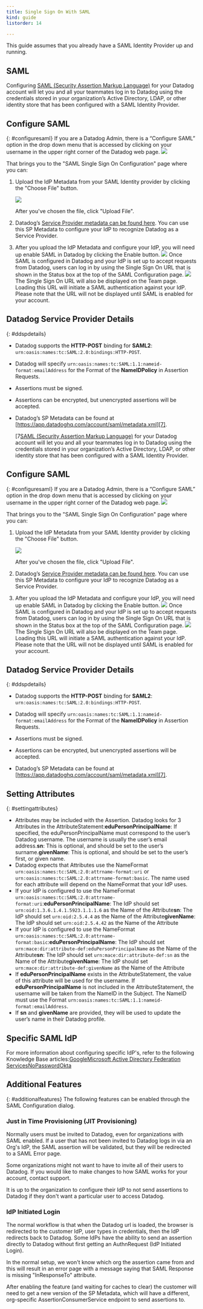 ```yaml
---
title: Single Sign On With SAML
kind: guide
listorder: 14

---
```

This guide assumes that you already have a SAML Identity Provider up and running.

## SAML

Configuring [SAML (Security Assertion Markup Language)](http://en.wikipedia.org/wiki/Security_Assertion_Markup_Language) for your Datadog account will let you and all your teammates log in to Datadog using the credentials stored in your organization’s Active Directory, LDAP, or other identity store that has been configured with a SAML Identity Provider.

## Configure SAML
{: #configuresaml}
If you are a Datadog Admin, there is a “Configure SAML” option in the drop down menu that is accessed by clicking on your username in the upper right corner of the Datadog web page.
![](/static/images/saml_configure.png)

That brings you to the "SAML Single Sign On Configuration" page where you can:

1.  Upload the IdP Metadata from your SAML Identity provider by clicking the "Choose File" button.

    ![](/static/images/saml_choose_file.png)

    After you've chosen the file, click "Upload File".

2. Datadog’s [Service Provider metadata can be found here](https://app.datadoghq.com/account/saml/metadata.xml). You can use this SP Metadata to configure your IdP to recognize Datadog as a Service Provider.
3. After you upload the IdP Metadata and configure your IdP, you will need up enable SAML in Datadog by clicking the Enable button.
![][5]
Once SAML is configured in Datadog and your IdP is set up to accept requests from Datadog, users can log in by using the Single Sign On URL that is shown in the Status box at the top of the SAML Configuration page.
![][6]
The Single Sign On URL will also be displayed on the Team page. Loading this URL will initiate a SAML authentication against your IdP. Please note that the URL will not be displayed until SAML is enabled for your account.

   [4]: https://app.datadoghq.com/account/saml/metadata.xml
   [5]: /static/images/saml_enable.png
   [6]: /static/images/saml_enabled.png

## Datadog Service Provider Details
{: #ddspdetails}

* Datadog supports the **HTTP-POST** binding for **SAML2**:
`urn:oasis:names:tc:SAML:2.0:bindings:HTTP-POST`.
* Datadog will specify `urn:oasis:names:tc:SAML:1.1:nameid-format:emailAddress` for the Format of the **NameIDPolicy** in Assertion Requests.
* Assertions must be signed.
* Assertions can be encrypted, but unencrypted assertions will be accepted.
* Datadog’s SP Metadata can be found at [https://app.datadoghq.com/account/saml/metadata.xml][7].

   [7[SAML (Security Assertion Markup Language)](http://en.wikipedia.org/wiki/Security_Assertion_Markup_Language) for your Datadog account will let you and all your teammates log in to Datadog using the credentials stored in your organization’s Active Directory, LDAP, or other identity store that has been configured with a SAML Identity Provider.

## Configure SAML
{: #configuresaml} If you are a Datadog Admin, there is a “Configure SAML” option in the drop down menu that is accessed by clicking on your username in the upper right corner of the Datadog web page. ![](/static/images/saml_configure.png)

That brings you to the "SAML Single Sign On Configuration" page where you can:

1.  Upload the IdP Metadata from your SAML Identity provider by clicking the "Choose File" button.

    ![](/static/images/saml_choose_file.png)

    After you've chosen the file, click "Upload File".

2. Datadog’s [Service Provider metadata can be found here](https://app.datadoghq.com/account/saml/metadata.xml). You can use this SP Metadata to configure your IdP to recognize Datadog as a Service Provider.
3. After you upload the IdP Metadata and configure your IdP, you will need up enable SAML in Datadog by clicking the Enable button. ![][5] Once SAML is configured in Datadog and your IdP is set up to accept requests from Datadog, users can log in by using the Single Sign On URL that is shown in the Status box at the top of the SAML Configuration page. ![][6] The Single Sign On URL will also be displayed on the Team page. Loading this URL will initiate a SAML authentication against your IdP. Please note that the URL will not be displayed until SAML is enabled for your account.

   [4]: https://app.datadoghq.com/account/saml/metadata.xml
   [5]: /static/images/saml_enable.png
   [6]: /static/images/saml_enabled.png

## Datadog Service Provider Details
{: #ddspdetails}

* Datadog supports the **HTTP-POST** binding for **SAML2**: `urn:oasis:names:tc:SAML:2.0:bindings:HTTP-POST`.
* Datadog will specify `urn:oasis:names:tc:SAML:1.1:nameid-format:emailAddress` for the Format of the **NameIDPolicy** in Assertion Requests.
* Assertions must be signed.
* Assertions can be encrypted, but unencrypted assertions will be accepted.
* Datadog’s SP Metadata can be found at [https://app.datadoghq.com/account/saml/metadata.xml][7].

   [7]: https://app.datadoghq.com/account/saml/metadata.xml

##  Setting Attributes
{: #settingattributes}

* Attributes may be included with the Assertion. Datadog looks for 3 Attributes in the AttributeStatement:**eduPersonPrincipalName**: If specified, the eduPersonPrincipalName must correspond to the user’s Datadog username. The username is usually the user’s email address.**sn**: This is optional, and should be set to the user’s surname.**givenName**: This is optional, and should be set to the user’s first, or given name.
* Datadog expects that Attributes use the NameFormat `urn:oasis:names:tc:SAML:2.0:attrname-format:uri` or `urn:oasis:names:tc:SAML:2.0:attrname-format:basic`. The name used for each attribute will depend on the NameFormat that your IdP uses.
* If your IdP is configured to use the NameFormat `urn:oasis:names:tc:SAML:2.0:attrname-format:uri`:**eduPersonPrincipalName**: The IdP should set `urn:oid:1.3.6.1.4.1.5923.1.1.1.6` as the Name of the Attribute**sn**: The IdP should set `urn:oid:2.5.4.4` as the Name of the Attribute**givenName**: The IdP should set `urn:oid:2.5.4.42` as the Name of the Attribute
* If your IdP is configured to use the NameFormat `urn:oasis:names:tc:SAML:2.0:attrname-format:basic`:**eduPersonPrincipalName**: The IdP should set `urn:mace:dir:attribute-def:eduPersonPrincipalName` as the Name of the Attribute**sn**: The IdP should set `urn:mace:dir:attribute-def:sn` as the Name of the Attribute**givenName**: The IdP should set `urn:mace:dir:attribute-def:givenName` as the Name of the Attribute
* If **eduPersonPrincipalName** exists in the AttributeStatement, the value of this attribute will be used for the username. If **eduPersonPrincipalName** is not included in the AttributeStatement, the username will be taken from the NameID in the Subject. The NameID must use the Format `urn:oasis:names:tc:SAML:1.1:nameid-format:emailAddress`.
* If **sn** and **givenName** are provided, they will be used to update the user’s name in their Datadog profile.

## Specific SAML IdP

For more information about configuring specific IdP's, refer to the following Knowledge Base articles:[Google](https://help.datadoghq.com/hc/en-us/articles/208139913-How-do-I-configure-Google-as-a-SAML-IdP-)[Microsoft Active Directory Federation Services](https://help.datadoghq.com/hc/en-us/articles/207425226-How-do-I-setup-Microsoft-Active-Directory-Federation-Services-as-a-SAML-IdP-)[NoPassword](https://help.datadoghq.com/hc/en-us/articles/211023623-How-do-I-configure-NoPassword-as-a-SAML-IdP-)[Okta](https://help.datadoghq.com/hc/en-us/articles/210132743-How-do-I-configure-Okta-as-a-SAML-IdP-)


## Additional Features
{: #additionalfeatures} The following features can be enabled through the SAML Configuration dialog.

### Just in Time Provisioning (JIT Provisioning)
Normally users must be invited to Datadog, even for organizations with SAML enabled. If a user that has not been invited to Datadog logs in via an Org's IdP, the SAML assertion will be validated, but they will be redirected to a SAML Error page.

Some organizations might not want to have to invite all of their users to Datadog. If you would like to make changes to how SAML works for your account, contact support.

It is up to the organization to configure their IdP to not send assertions to Datadog if they don't want a particular user to access Datadog.

### IdP Initiated Login

The normal workflow is that when the Datadog url is loaded, the browser is redirected to the customer IdP, user types in credentials, then the IdP redirects back to Datadog. Some IdPs have the ability to send an assertion directly to Datadog without first getting an AuthnRequest (IdP Initiated Login).

In the normal setup, we won't know which org the assertion came from and this will result in an error page with a message saying that SAML Response is missing "InResponseTo" attribute.

After enabling the feature (and waiting for caches to clear) the customer will need to get a new version of the SP Metadata, which will have a different, org-specific AssertionConsumerService endpoint to send assertions to.


